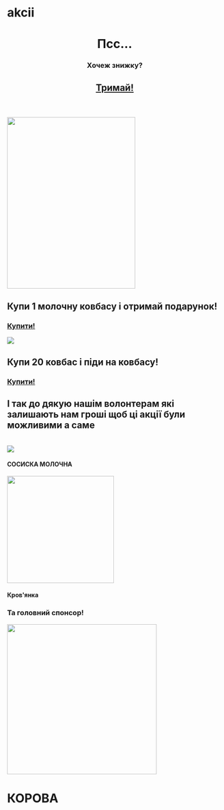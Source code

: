 # akcii
<html>
  <link rel="stylesheet"
  href="style.css">
    <header>
   <h1> Псс...</h1><p><h3> Хочеж знижку?</h3></p><h2><a href="https://www.youtube.com/watch?v=xvFZjo5PgG0">Тримай!</a></h2>
   </header>
   <main>
     <p class="covbas">
     <img src="https://varus.ua/img/product/1140/1140/2638492" width="300px"
     height="400"> <h2 > Купи 1 молочну ковбасу і отримай подарунок!</h2>
     <h3><a href=""> Купити!</a></h3>
     </p>
     <p class="covbas">
     <img src="https://encrypted-tbn0.gstatic.com/images?q=tbn:ANd9GcS1ty9K_DQdNTPkbdnf0h7tL-GI_7xJv21oDS8n3rRMQw&s">
    <h2 > Купи 20 ковбас і піди на ковбасу!</h2>
     <h3><a href="">Купити!</a></h3>
     </p>
   </main>
     <footer>
       <p><h2>І так до дякую нашім волонтерам які залишають нам гроші щоб ці акції були можливими а саме</h2></p>
       <br>
       <img src="https://encrypted-tbn0.gstatic.com/images?q=tbn:ANd9GcSPeG1rjTIaF33eChPrcKb9Y3_Wizfow23atKbfQ1SjEw&s"><br>
       <h4>СОСИСКА МОЛОЧНА</h4>
       <img src="https://c8.alamy.com/comp/CFGFT4/black-pudding-or-blood-sausage-isolated-on-a-white-studio-background-CFGFT4.jpg" width="250px" height="250px"><h4>Кров'янка</h4>
       <h3>Та головний спонсор!</h3>
       <img src="https://cdn.britannica.com/55/174255-050-526314B6/brown-Guernsey-cow.jpg" width="350px" height="350px">
       <h1><b>КОРОВА</b></h1>
     </footer>
</html>
